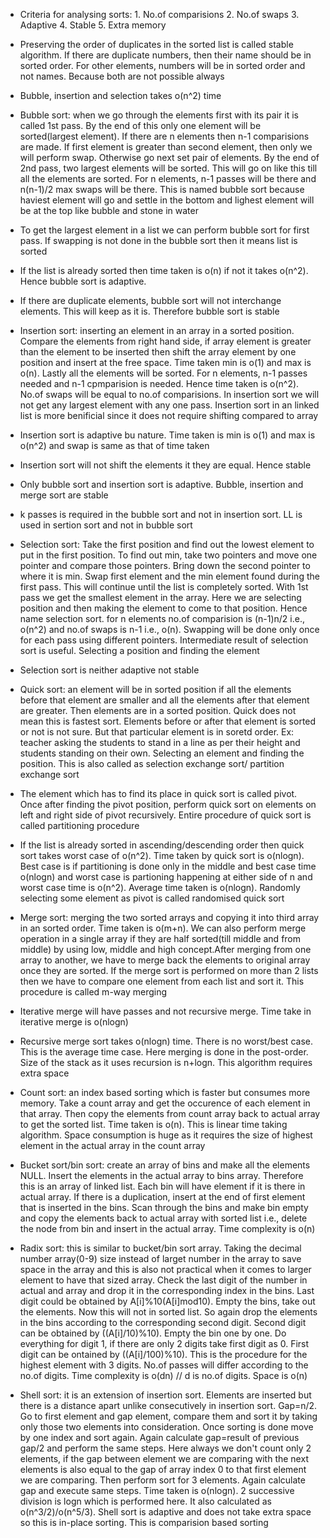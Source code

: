 * Criteria for analysing sorts:
        1. No.of comparisions
        2. No.of swaps
        3. Adaptive
        4. Stable
        5. Extra memory

* Preserving the order of duplicates in the sorted list is called stable algorithm. If there are duplicate numbers, then their name should be in sorted order. For other elements, numbers will be in sorted order and not names. Because both are not possible always

* Bubble, insertion and selection takes o(n^2) time

* Bubble sort: when we go through the elements first with its pair it is called 1st pass. By the end of this only one element will be sorted(largest element). If there are n elements then n-1 comparisions are made. If first element is greater than second element, then only we will perform swap. Otherwise go next set pair of elements. By the end of 2nd pass, two largest elements will be sorted. This will go on like this till all the elements are sorted. For n elements, n-1 passes will be there and n(n-1)/2 max swaps will be there. This is named bubble sort because haviest element will go and settle in the bottom and lighest element will be at the top like bubble and stone in water

* To get the largest element in a list we can perform bubble sort for first pass. If swapping is not done in the bubble sort then it means list is sorted

* If the list is already sorted then time taken is o(n) if not it takes o(n^2). Hence bubble sort is adaptive.

* If there are duplicate elements, bubble sort will not interchange elements. This will keep as it is. Therefore bubble sort is stable

* Insertion sort: inserting an element in an array in a sorted position. Compare the elements from right hand side, if array element is greater than the element to be inserted then shift the array element by one position and insert at the free space. Time taken min is o(1) and max is o(n). Lastly all the elements will be sorted. For n elements, n-1 passes needed and n-1 cpmparision is needed. Hence time taken is o(n^2). No.of swaps will be equal to no.of comparisions. In insertion sort we will not get any largest element with any one pass. Insertion sort in an linked list is more benificial since it does not require shifting compared to array

* Insertion sort is adaptive bu nature. Time taken is min is o(1) and max is o(n^2) and swap is same as that of time taken

* Insertion sort will not shift the elements it they are equal. Hence stable

* Only bubble sort and insertion sort is adaptive. Bubble, insertion and  merge sort are stable

* k passes is required in the bubble sort and not in insertion sort. LL is used in sertion sort and not in bubble sort

* Selection sort: Take the first position and find out the lowest element to put in the first position. To find out min, take two pointers and move one pointer and compare those pointers. Bring down the second pointer to where it is min. Swap first element and the min element found during the first pass. This will continue until the list is completely sorted. With 1st pass we get the smallest element in the array. Here we are selecting position and then making the element to come to that position. Hence name selection sort. for n elements no.of comparision is (n-1)n/2 i.e., o(n^2) and no.of swaps is n-1 i.e., o(n). Swapping will be done only once for each pass using different pointers. Intermediate result of selection sort is useful. Selecting a position and finding the element

* Selection sort is neither adaptive not stable

* Quick sort: an element will be in sorted position if all the elements before that element are smaller and all the elements after that element are greater. Then elements are in a sorted position. Quick does not mean this is fastest sort. Elements before or after that element is sorted or not is not sure. But that particular element is in soretd order. Ex: teacher asking the students to stand in a line as per their height and students standing on their own. Selecting an element and finding the position. This is also called as selection exchange sort/ partition exchange sort

* The element which has to find its place in quick sort is called pivot. Once after finding the pivot position, perform quick sort on elements on left and right side of pivot recursively. Entire procedure of quick sort is called partitioning procedure

* If the list is already sorted in ascending/descending order then quick sort takes worst case of o(n^2). Time taken by quick sort is o(nlogn). Best case is if partitioning is done only in the middle and best case time o(nlogn) and worst case is partioning happening at either side of n and worst case time is o(n^2). Average time taken is o(nlogn). Randomly selecting some element as pivot is called randomised quick sort

* Merge sort: merging the two sorted arrays and copying it into third array in an sorted order. Time taken is o(m+n). We can also perform merge operation in a single array if they are half sorted(till middle and from middle) by using low, middle and high concept.After merging from one array to another, we have to merge back the elements to original array once they are sorted. If the merge sort is performed on more than 2 lists then we have to compare one element from each list and sort it. This procedure is called m-way merging

* Iterative merge will have passes and not recursive merge. Time take in iterative merge is o(nlogn)

* Recursive merge sort takes o(nlogn) time. There is no worst/best case. This is the average time case. Here merging is done in the post-order. Size of the stack as it uses recursion is n+logn. This algorithm requires extra space

* Count sort: an index based sorting which is faster but consumes more memory. Take a count array and get the occurence of each element in that array. Then copy the elements from count array back to actual array to get the sorted list. Time taken is o(n). This is linear time taking algorithm. Space consumption is huge as it requires the size of highest element in the actual array in the count array

* Bucket sort/bin sort: create an array of bins and make all the elements NULL. Insert the elements in the actual array to bins array. Therefore this is an array of linked list. Each bin will have element if it is there in actual array. If there is a duplication, insert at the end of first element that is inserted in the bins. Scan through the bins and make bin empty and copy the elements back to actual array with sorted list i.e., delete the node from bin and insert in the actual array. Time complexity is o(n)

* Radix sort: this is similar to bucket/bin sort array. Taking the decimal number array(0-9) size instead of larget number in the array to save space in the array and this is also not practical when it comes to larger element to have that sized array. Check the last digit of the number in actual and array and drop it in the corresponding index in the bins. Last digit could be obtained by A[i]%10(A[i]mod10). Empty the bins, take out the elements. Now this will not in sorted list. So again drop the elements in the bins according to the corresponding second digit. Second digit can be obtained by ((A[i]/10)%10). Empty the bin one by one. Do everything for digit 1, if there are only 2 digits take first digit as 0. First digit can be ontained by ((A[i]/100)%10). This is the procedure for the highest element with 3 digits. No.of passes will differ according to the no.of digits. Time complexity is o(dn) // d is no.of digits. Space is o(n)

* Shell sort: it is an extension of insertion sort. Elements are inserted but there is a distance apart unlike consecutively in insertion sort. Gap=n/2. Go to first element and gap element, compare them and sort it by taking only those two elements into consideration. Once sorting is done move by one index and sort again. Again calculate gap=result of previous gap/2 and perform the same steps. Here always we don't count only 2 elements, if the gap between element we are comparing with the next elements is also equal to the gap of array index 0 to that first element we are comparing. Then perform sort for 3 elements. Again calculate gap and execute same steps. Time taken is o(nlogn). 2 successive division is logn which is performed here. It also calculated as o(n^3/2)/o(n^5/3). Shell sort is adaptive and does not take extra space so this is in-place sorting. This is comparision based sorting
